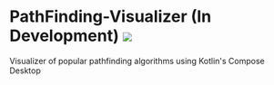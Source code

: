 # PathFinding-Visualizer (In Development) <img src="https://skillicons.dev/icons?i=kotlin" />
Visualizer of popular pathfinding algorithms using Kotlin's Compose Desktop
